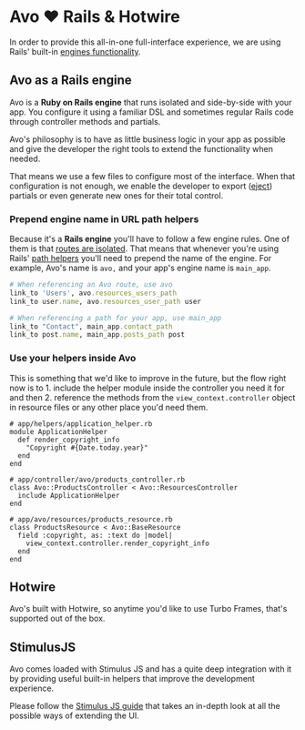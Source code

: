 # Avo ❤️ Rails & Hotwire

In order to provide this all-in-one full-interface experience, we are using Rails' built-in [engines functionality](https://guides.rubyonrails.org/engines.html).

## Avo as a Rails engine

Avo is a **Ruby on Rails engine** that runs isolated and side-by-side with your app. You configure it using a familiar DSL and sometimes regular Rails code through controller methods and partials.

Avo's philosophy is to have as little business logic in your app as possible and give the developer the right tools to extend the functionality when needed.

That means we use a few files to configure most of the interface. When that configuration is not enough, we enable the developer to export ([eject](./customization#eject-views)) partials or even generate new ones for their total control.

### Prepend engine name in URL path helpers

Because it's a **Rails engine** you'll have to follow a few engine rules. One of them is that [routes are isolated](https://guides.rubyonrails.org/engines.html#routes). That means that whenever you're using Rails' [path helpers](https://guides.rubyonrails.org/routing.html#generating-paths-and-urls-from-code) you'll need to prepend the name of the engine. For example, Avo's name is `avo,` and your app's engine name is `main_app`.

```ruby
# When referencing an Avo route, use avo
link_to 'Users', avo.resources_users_path
link_to user.name, avo.resources_user_path user

# When referencing a path for your app, use main_app
link_to "Contact", main_app.contact_path
link_to post.name, main_app.posts_path post
```

### Use your helpers inside Avo

This is something that we'd like to improve in the future, but the flow right now is to 1. include the helper module inside the controller you need it for and then 2. reference the methods from the `view_context.controller` object in resource files or any other place you'd need them.

```ruby{3-5,10,16}
# app/helpers/application_helper.rb
module ApplicationHelper
  def render_copyright_info
    "Copyright #{Date.today.year}"
  end
end

# app/controller/avo/products_controller.rb
class Avo::ProductsController < Avo::ResourcesController
  include ApplicationHelper
end

# app/avo/resources/products_resource.rb
class ProductsResource < Avo::BaseResource
  field :copyright, as: :text do |model|
    view_context.controller.render_copyright_info
  end
end
```

## Hotwire

Avo's built with Hotwire, so anytime you'd like to use Turbo Frames, that's supported out of the box.

## StimulusJS

Avo comes loaded with Stimulus JS and has a quite deep integration with it by providing useful built-in helpers that improve the development experience.

Please follow the [Stimulus JS guide](./stimulus-integration.md ) that takes an in-depth look at all the possible ways of extending the UI.
